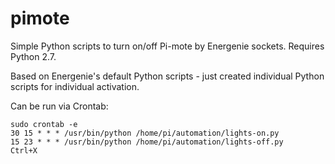 # pimote
Simple Python scripts to turn on/off Pi-mote by Energenie sockets. Requires Python 2.7.

Based on Energenie's default Python scripts - just created individual Python scripts for individual activation.

Can be run via Crontab:

    sudo crontab -e
	30 15 * * * /usr/bin/python /home/pi/automation/lights-on.py
	15 23 * * * /usr/bin/python /home/pi/automation/lights-off.py
    Ctrl+X
